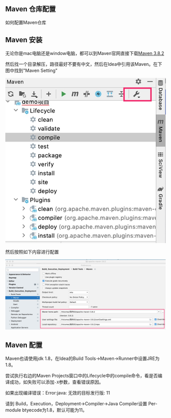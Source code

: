 ## Maven 仓库配置

如何配置Maven仓库

## Maven 安装

无论你是mac电脑还是window电脑，都可以到Maven官网直接下载[Maven 3.8.2](https://dlcdn.apache.org/maven/maven-3/3.8.2/binaries/apache-maven-3.8.2-bin.tar.gz)

然后找一个目录解压，路径最好不要有中文，然后在Idea中引用该Maven。在下图中找到"Maven Setting"

![](image/maven配置.jpg)

然后按照如下内容进行配置

![](image/maven详细配置.jpg)

## Maven 配置

Maven也请使用jdk 1.8，在Idea的Build Tools->Maven->Runner中设置JRE为1.8。

尝试执行右边的Maven Projects窗口中的Lifecycle中的compile命令，看是否编译成功，如失败可以添加`-X`参数，查看错误原因。

如果出现编译错误：Error:java: 无效的目标发行版: 11

请到 Build，Execution，Deployment->Compiler->Java Compiler设置 Per-module btyecode为1.8，默认可能为11。
